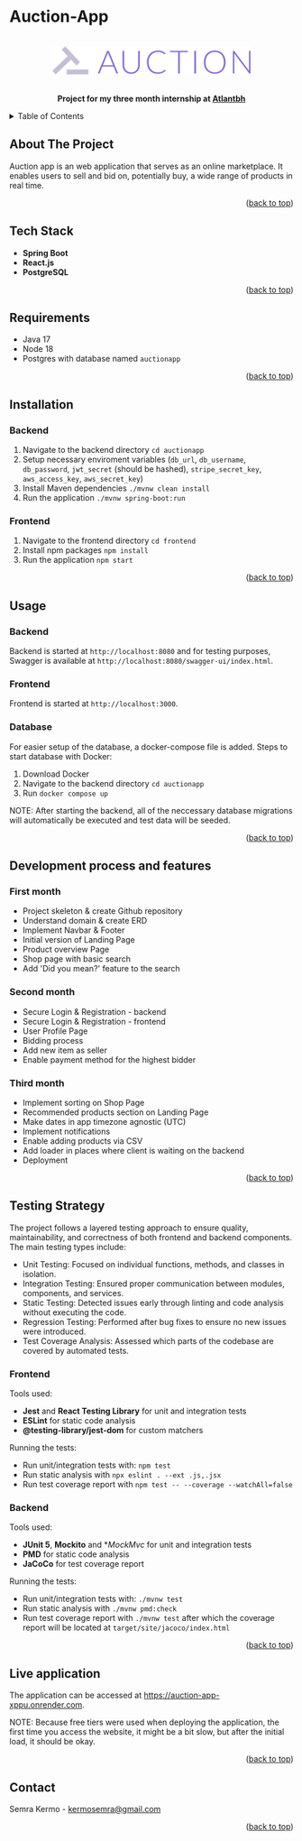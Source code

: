# Auction-App

<a name="readme-top"></a>

<!-- PROJECT LOGO -->
<br />
<div align="center">
  <a href="https://github.com/skermo/Auction-App">
    <img src="https://github.com/skermo/Auction-App/blob/main/frontend/src/resources/icons/appLogo.svg" alt="Logo" height="50">
  </a>
  <p align="center">
    <br />
    <strong>Project for my three month internship at 
      <a href = "https://www.atlantbh.com">Atlantbh</a>
    </strong>
  </p>
</div>

<!-- TABLE OF CONTENTS -->
<details>
  <summary>Table of Contents</summary>
  <ol>
    <li>
      <a href="#about-the-project">About The Project</a>
    </li>
    <li>
      <a href="#tech-stack">Tech Stack</a>
    </li>
    <li>
      <a href="#requirements">Requirements</a>
    </li>
    <li>
      <a href="#installation">Installation</a>
    </li>
    <li>
      <a href="#usage">Usage</a>
    </li>
    <li>
      <a href="#development-process-and-features">Development process and features</a>
    </li>
    <li>
      <a href="#testing-strategy">Testing strategy</a>
    </li>
    <li>
      <a href="#live-application">Live application</a>
    </li>
    <li>
      <a href="#contact">Contact</a>
    </li>
  </ol>
</details>

<!-- ABOUT THE PROJECT -->

## About The Project

Auction app is an web application that serves as an online marketplace. It enables users to sell and bid on, potentially buy, a wide range of products in real time.

<p align="right">(<a href="#readme-top">back to top</a>)</p>

<!-- TECH STACK -->

## Tech Stack

- **Spring Boot**
- **React.js**
- **PostgreSQL**

<p align="right">(<a href="#readme-top">back to top</a>)</p>

<!-- REQUIREMENTS -->

## Requirements

- Java 17
- Node 18
- Postgres with database named `auctionapp`

<p align="right">(<a href="#readme-top">back to top</a>)</p>

<!-- INSTALLATION -->

## Installation

### Backend

1. Navigate to the backend directory `cd auctionapp`
2. Setup necessary enviroment variables (`db_url`, `db_username`, `db_password`, `jwt_secret` (should be hashed), `stripe_secret_key`, `aws_access_key`, `aws_secret_key`)
3. Install Maven dependencies `./mvnw clean install`
4. Run the application `./mvnw spring-boot:run`

### Frontend

1. Navigate to the frontend directory `cd frontend`
2. Install npm packages `npm install`
4. Run the application `npm start`

<p align="right">(<a href="#readme-top">back to top</a>)</p>

<!-- USAGE -->

## Usage

### Backend
Backend is started at `http://localhost:8080` and for testing purposes, Swagger is available at `http://localhost:8080/swagger-ui/index.html`.

### Frontend
Frontend is started at `http://localhost:3000`.

### Database
For easier setup of the database, a docker-compose file is added. 
Steps to start database with Docker:

1. Download Docker
2. Navigate to the backend directory `cd auctionapp`
3. Run `docker compose up`

NOTE: After starting the backend, all of the neccessary database migrations will automatically be executed and test data will be seeded.

<p align="right">(<a href="#readme-top">back to top</a>)</p>

<!-- FEATURES -->

## Development process and features

### First month

- Project skeleton & create Github repository
- Understand domain & create ERD
- Implement Navbar & Footer
- Initial version of Landing Page
- Product overview Page
- Shop page with basic search
- Add 'Did you mean?' feature to the search

### Second month

- Secure Login & Registration - backend
- Secure Login & Registration - frontend
- User Profile Page
- Bidding process
- Add new item as seller
- Enable payment method for the highest bidder

### Third month

- Implement sorting on Shop Page
- Recommended products section on Landing Page
- Make dates in app timezone agnostic (UTC)
- Implement notifications
- Enable adding products via CSV
- Add loader in places where client is waiting on the backend
- Deployment

<p align="right">(<a href="#readme-top">back to top</a>)</p>

<!-- TESTING STRATEGY -->

## Testing Strategy

The project follows a layered testing approach to ensure quality, maintainability, and correctness of both frontend and backend components. The main testing types include:

- Unit Testing: Focused on individual functions, methods, and classes in isolation.
- Integration Testing: Ensured proper communication between modules, components, and services.
- Static Testing: Detected issues early through linting and code analysis without executing the code.
- Regression Testing: Performed after bug fixes to ensure no new issues were introduced.
- Test Coverage Analysis: Assessed which parts of the codebase are covered by automated tests.

 ### Frontend
 Tools used:
 - **Jest** and **React Testing Library** for unit and integration tests
 - **ESLint** for static code analysis
 - **@testing-library/jest-dom** for custom matchers

Running the tests:
- Run unit/integration tests with: `npm test`
- Run static analysis with `npx eslint . --ext .js,.jsx`
- Run test coverage report with `npm test -- --coverage --watchAll=false`

 ### Backend
 Tools used:
 - **JUnit 5**, **Mockito** and **MockMvc* for unit and integration tests
 - **PMD** for static code analysis
 - **JaCoCo** for test coverage report

Running the tests:
- Run unit/integration tests with: `./mvnw test`
- Run static analysis with `./mvnw pmd:check`
- Run test coverage report with `./mvnw test` after which the coverage report will be located at `target/site/jacoco/index.html`
 

<p align="right">(<a href="#readme-top">back to top</a>)</p>

<!-- LIVE APPLICATION -->

## Live application
The application can be accessed at https://auction-app-xppu.onrender.com. 

NOTE: Because free tiers were used when deploying the application, the first time you access the website, it might be a bit slow, but after the initial load, it should be okay.

<p align="right">(<a href="#readme-top">back to top</a>)</p>

<!-- CONTACT -->

## Contact

Semra Kermo - kermosemra@gmail.com

<p align="right">(<a href="#readme-top">back to top</a>)</p>

